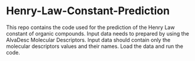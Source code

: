 # Henry-Law-Constant-Prediction
This repo contains the code used for the prediction of the Henry Law constant of organic compounds.
Input data needs to prepared by using the AlvaDesc Molecular Descriptors.
Input data should contain only the molecular descriptors values and their names.
Load the data and run the code.
